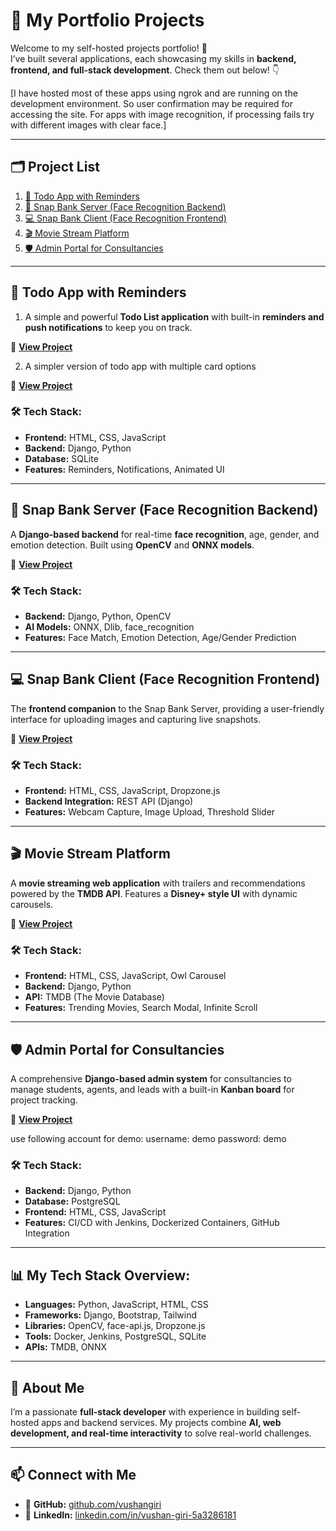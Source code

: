 # 🚀 My Portfolio Projects

Welcome to my self-hosted projects portfolio! 🎉  
I’ve built several applications, each showcasing my skills in **backend, frontend, and full-stack development**. Check them out below! 👇

[I have hosted most of these apps using ngrok and are running on the development environment. So user confirmation may be required for accessing the site.
For apps with image recognition, if processing fails try with different images with clear face.]

---

## 🗂 Project List
1. [📅 Todo App with Reminders](#-todo-app-with-reminders)  
2. [🤖 Snap Bank Server (Face Recognition Backend)](#-snap-bank-server-face-recognition-backend)  
3. [💻 Snap Bank Client (Face Recognition Frontend)](#-snap-bank-client-face-recognition-frontend)  
4. [🎬 Movie Stream Platform](#-movie-stream-platform)  
5. [🛡️ Admin Portal for Consultancies](#-admin-portal-for-consultancies)  

---

## 📅 Todo App with Reminders

1. A simple and powerful **Todo List application** with built-in **reminders and push notifications** to keep you on track.

🔗 **[View Project](https://e17f-49-187-176-123.ngrok-free.app/todo/)**   



2. A simpler version of todo app with multiple card options

🔗 **[View Project](https://47bd-49-187-176-123.ngrok-free.app/http-server/)** 

### 🛠 Tech Stack:
- **Frontend:** HTML, CSS, JavaScript  
- **Backend:** Django, Python  
- **Database:** SQLite  
- **Features:** Reminders, Notifications, Animated UI  

---

## 🤖 Snap Bank Server (Face Recognition Backend)

A **Django-based backend** for real-time **face recognition**, age, gender, and emotion detection. Built using **OpenCV** and **ONNX models**.

🔗 **[View Project](https://e17f-49-187-176-123.ngrok-free.app/snap_bank_server/)** 

### 🛠 Tech Stack:
- **Backend:** Django, Python, OpenCV  
- **AI Models:** ONNX, Dlib, face_recognition  
- **Features:** Face Match, Emotion Detection, Age/Gender Prediction  

---

## 💻 Snap Bank Client (Face Recognition Frontend)

The **frontend companion** to the Snap Bank Server, providing a user-friendly interface for uploading images and capturing live snapshots.

🔗 **[View Project](https://47bd-49-187-176-123.ngrok-free.app/npm-app/)** 

### 🛠 Tech Stack:
- **Frontend:** HTML, CSS, JavaScript, Dropzone.js  
- **Backend Integration:** REST API (Django)  
- **Features:** Webcam Capture, Image Upload, Threshold Slider  

---

## 🎬 Movie Stream Platform

A **movie streaming web application** with trailers and recommendations powered by the **TMDB API**. Features a **Disney+ style UI** with dynamic carousels.

🔗 **[View Project](https://a9ab-49-187-176-123.ngrok-free.app/)**   

### 🛠 Tech Stack:
- **Frontend:** HTML, CSS, JavaScript, Owl Carousel  
- **Backend:** Django, Python  
- **API:** TMDB (The Movie Database)  
- **Features:** Trending Movies, Search Modal, Infinite Scroll  

---

## 🛡️ Admin Portal for Consultancies

A comprehensive **Django-based admin system** for consultancies to manage students, agents, and leads with a built-in **Kanban board** for project tracking.

🔗 **[View Project](https://everestglobalstudy.com)** 

use following account for demo:
username: demo
password: demo

### 🛠 Tech Stack:
- **Backend:** Django, Python  
- **Database:** PostgreSQL  
- **Frontend:** HTML, CSS, JavaScript  
- **Features:** CI/CD with Jenkins, Dockerized Containers, GitHub Integration  

---

## 📊 My Tech Stack Overview:
- **Languages:** Python, JavaScript, HTML, CSS  
- **Frameworks:** Django, Bootstrap, Tailwind  
- **Libraries:** OpenCV, face-api.js, Dropzone.js  
- **Tools:** Docker, Jenkins, PostgreSQL, SQLite  
- **APIs:** TMDB, ONNX  

---

## 💪 About Me
I’m a passionate **full-stack developer** with experience in building self-hosted apps and backend services. My projects combine **AI, web development, and real-time interactivity** to solve real-world challenges.  

---

## 📫 Connect with Me
- 🐙 **GitHub:** [github.com/vushangiri](https://github.com/vushangiri)  
- 💼 **LinkedIn:** [linkedin.com/in/vushan-giri-5a3286181](https://linkedin.com/in/vushan-giri-5a3286181)  




